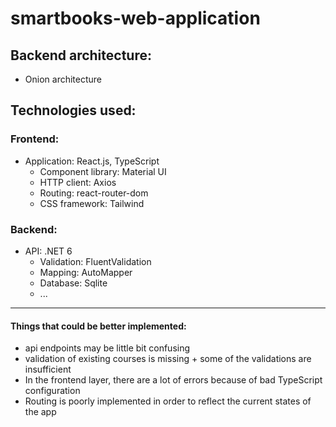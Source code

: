 ﻿# smartbooks-web-application

## Backend architecture: 
  - Onion architecture

## Technologies used:

### Frontend:
  - Application: React.js, TypeScript
    - Component library: Material UI
    - HTTP client: Axios
    - Routing: react-router-dom
    - CSS framework: Tailwind
    
### Backend:
  - API: .NET 6
    - Validation: FluentValidation
    - Mapping: AutoMapper
    - Database: Sqlite
    - ...
    
---

#### Things that could be better implemented:
- api endpoints may be little bit confusing
- validation of existing courses is missing + some of the validations are insufficient
- In the frontend layer, there are a lot of errors because of bad TypeScript configuration
- Routing is poorly implemented in order to reflect the current states of the app
